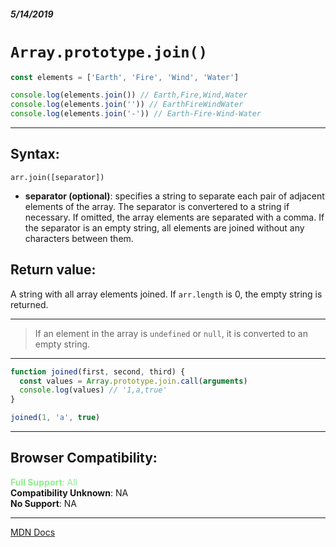 ##### 5/14/2019
# `Array.prototype.join()`

```js
const elements = ['Earth', 'Fire', 'Wind', 'Water']

console.log(elements.join()) // Earth,Fire,Wind,Water
console.log(elements.join('')) // EarthFireWindWater
console.log(elements.join('-')) // Earth-Fire-Wind-Water
```

---

## Syntax:
`arr.join([separator])`

* **separator (optional)**: specifies a string to separate each pair of adjacent elements of the array.  The separator is convertered to a string if necessary.  If omitted, the array elements are separated with a comma.  If the separator is an empty string, all elements are joined without any characters between them.

## Return value:
A string with all array elements joined.  If `arr.length` is 0, the empty string is returned.

---

  >If an element in the array is `undefined` or `null`, it is converted to an empty string.

---

```js
function joined(first, second, third) {
  const values = Array.prototype.join.call(arguments)
  console.log(values) // '1,a,true'
}

joined(1, 'a', true)
```

---

## Browser Compatibility:
<span style="color: lightgreen">**Full Support**: All</span>  
**Compatibility Unknown**: NA  
**No Support**: NA

---

[MDN Docs](https://developer.mozilla.org/en-US/docs/Web/JavaScript/Reference/Global_Objects/Array/join)